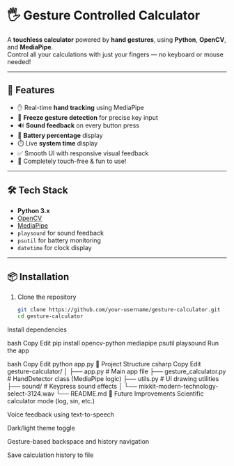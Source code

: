 # 🖐 Gesture Controlled Calculator

A **touchless calculator** powered by **hand gestures**, using **Python**, **OpenCV**, and **MediaPipe**.  
Control all your calculations with just your fingers — no keyboard or mouse needed!

---

## 🚀 Features

- ✋ Real-time **hand tracking** using MediaPipe  
- 🧠 **Freeze gesture detection** for precise key input  
- 🔊 **Sound feedback** on every button press  
- 🔋 **Battery percentage** display  
- ⏱️ Live **system time** display  
- ✅ Smooth UI with responsive visual feedback  
- 🔐 Completely touch-free & fun to use!

---

## 🛠 Tech Stack

- **Python 3.x**
- [OpenCV](https://opencv.org/)
- [MediaPipe](https://mediapipe.dev/)
- `playsound` for sound feedback
- `psutil` for battery monitoring
- `datetime` for clock display

---

## 📦 Installation

1. Clone the repository  
   ```bash
   git clone https://github.com/your-username/gesture-calculator.git
   cd gesture-calculator
Install dependencies

bash
Copy
Edit
pip install opencv-python mediapipe psutil playsound
Run the app

bash
Copy
Edit
python app.py
📁 Project Structure
csharp
Copy
Edit
gesture-calculator/
│
├── app.py                  # Main app file
├── gesture_calculator.py   # HandDetector class (MediaPipe logic)
├── utils.py                # UI drawing utilities
├── sound/                  # Keypress sound effects
│   └── mixkit-modern-technology-select-3124.wav
└── README.md
🎯 Future Improvements
Scientific calculator mode (log, sin, etc.)

Voice feedback using text-to-speech

Dark/light theme toggle

Gesture-based backspace and history navigation

Save calculation history to file
